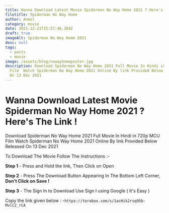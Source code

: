 ```yaml
---
title: Wanna Download Latest Movie Spiderman No Way Home 2021 ? Here's The Link !
filetitle: Spiderman No Way Home
author: Anmol
category: movie
date: 2021-12-21T15:57:46.304Z
draft: true
imageAlt: Spiderman No Way Home 2021
desc: null
tags:
  - posts
  - movie
image: /assets/blog/nowayhomeposter.jpg
description: Download Spiderman No Way Home 2021 Full Movie In Hindi in 720p MCU
  Film  Watch Spiderman No Way Home 2021 Online By link Provided Below Released
  On 13 Dec 2021
---
```

# Wanna Download Latest Movie Spiderman No Way Home 2021 ? Here's The Link !

Download Spiderman No Way Home 2021 Full Movie In Hindi in 720p MCU Film  Watch Spiderman No Way Home 2021 Online By link Provided Below Released On 13 Dec 2021

To Download The Movie Follow The Instructions :-

**Step 1** - Press and Hold the link, Then Click on Open

**Step 2** - Press The Download Button Appearing In      The Bottom Left Corner, **Don't Click on Save !**

**Step 3** - The Sign In to Download Use Sign I using Google ( It's Easy  )

Copy the link given below : -`https://terabox.com/s/1acHik2rsq95b-MvlC2_rCA`